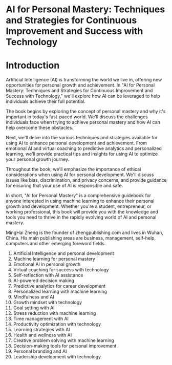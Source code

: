 # AI for Personal Mastery: Techniques and Strategies for Continuous Improvement and Success with Technology

# Introduction

Artificial Intelligence (AI) is transforming the world we live in, offering new opportunities for personal growth and achievement. In "AI for Personal Mastery: Techniques and Strategies for Continuous Improvement and Success with Technology," we'll explore how AI can be leveraged to help individuals achieve their full potential.

The book begins by exploring the concept of personal mastery and why it's important in today's fast-paced world. We'll discuss the challenges individuals face when trying to achieve personal mastery and how AI can help overcome these obstacles.

Next, we'll delve into the various techniques and strategies available for using AI to enhance personal development and achievement. From emotional AI and virtual coaching to predictive analytics and personalized learning, we'll provide practical tips and insights for using AI to optimize your personal growth journey.

Throughout the book, we'll emphasize the importance of ethical considerations when using AI for personal development. We'll discuss issues like bias, discrimination, and privacy concerns, and provide guidance for ensuring that your use of AI is responsible and safe.

In short, "AI for Personal Mastery" is a comprehensive guidebook for anyone interested in using machine learning to enhance their personal growth and development. Whether you're a student, entrepreneur, or working professional, this book will provide you with the knowledge and tools you need to thrive in the rapidly evolving world of AI and personal mastery.

MingHai Zheng is the founder of zhengpublishing.com and lives in Wuhan, China. His main publishing areas are business, management, self-help, computers and other emerging foreword fields.



1. Artificial Intelligence and personal development
2. Machine learning for personal mastery
3. Emotional AI in personal growth
4. Virtual coaching for success with technology
5. Self-reflection with AI assistance
6. AI-powered decision making
7. Predictive analytics for career development
8. Personalized learning with machine learning
9. Mindfulness and AI
10. Growth mindset with technology
11. Goal setting with AI
12. Stress reduction with machine learning
13. Time management with AI
14. Productivity optimization with technology
15. Learning strategies with AI
16. Health and wellness with AI
17. Creative problem solving with machine learning
18. Decision-making tools for personal improvement
19. Personal branding and AI
20. Leadership development with technology

